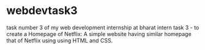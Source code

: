 # webdevtask3
task number 3 of my web development internship at bharat intern
task 3 - to create a Homepage of Netflix:
A simple website having similar homepage
that of Netflix using using HTML and
CSS.
